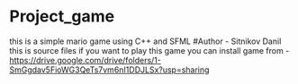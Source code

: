 # Project_game
this is a simple mario game using C++ and SFML
#Author - Sitnikov Danil
this is source files
if you want to play this game you can install game from - https://drive.google.com/drive/folders/1-SmGgdav5FioWG3QeTs7vm6nI1DDJLSx?usp=sharing

